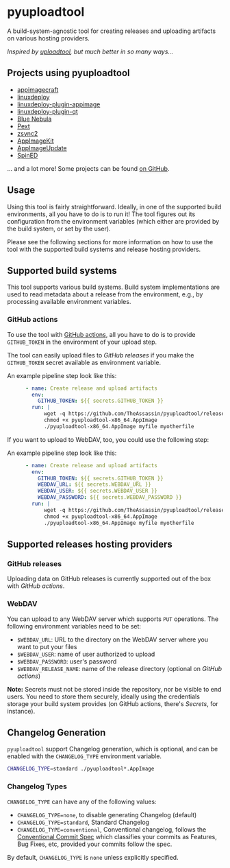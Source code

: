 # pyuploadtool

A build-system-agnostic tool for creating releases and uploading artifacts on various hosting providers.

*Inspired by [uploadtool](https://github.com/probonopd/uploadtool), but much better in so many ways...*


## Projects using pyuploadtool

- [appimagecraft](https://github.com/TheAssassin/appimagecraft/)
- [linuxdeploy](https://github.com/linuxdeploy/linuxdeploy)
- [linuxdeploy-plugin-appimage](https://github.com/linuxdeploy/linuxdeploy-plugin-appimage)
- [linuxdeploy-plugin-qt](https://github.com/linuxdeploy/linuxdeploy-plugin-qt)
- [Blue Nebula](https://blue-nebula.org/)
- [Pext](https://github.com/Pext/Pext)
- [zsync2](https://github.com/AppImage/zsync2/)
- [AppImageKit](https://github.com/AppImage/AppImageKit/)
- [AppImageUpdate](https://github.com/AppImage/AppImageUpdate/)
- [SpinED](https://github.com/twesterhout/spin-ed)

... and a lot more! Some projects can be found [on GitHub](https://github.com/search?q=pyuploadtool&type=code).


## Usage

Using this tool is fairly straightforward. Ideally, in one of the supported build environments, all you have to do is to run it! The tool figures out its configuration from the environment variables (which either are provided by the build system, or set by the user).

Please see the following sections for more information on how to use the tool with the supported build systems and release hosting providers.


## Supported build systems

This tool supports various build systems. Build system implementations are used to read metadata about a release from the environment, e.g., by processing available environment variables.

### GitHub actions

To use the tool with [GitHub actions](https://docs.github.com/en/free-pro-team@latest/github/administering-a-repository/about-releases), all you have to do is to provide `GITHUB_TOKEN` in the environment of your upload step.

The tool can easily upload files to *GitHub releases* if you make the `GITHUB_TOKEN` secret available as environment variable.

An example pipeline step look like this:

```yaml
      - name: Create release and upload artifacts
        env:
          GITHUB_TOKEN: ${{ secrets.GITHUB_TOKEN }}
        run: |
            wget -q https://github.com/TheAssassin/pyuploadtool/releases/download/continuous/pyuploadtool-x86_64.AppImage
            chmod +x pyuploadtool-x86_64.AppImage
            ./pyuploadtool-x86_64.AppImage myfile myotherfile
```

If you want to upload to WebDAV, too, you could use the following step:

An example pipeline step look like this:

```yaml
      - name: Create release and upload artifacts
        env:
          GITHUB_TOKEN: ${{ secrets.GITHUB_TOKEN }}
          WEBDAV_URL: ${{ secrets.WEBDAV_URL }}
          WEBDAV_USER: ${{ secrets.WEBDAV_USER }}
          WEBDAV_PASSWORD: ${{ secrets.WEBDAV_PASSWORD }}
        run: |
            wget -q https://github.com/TheAssassin/pyuploadtool/releases/download/continuous/pyuploadtool-x86_64.AppImage
            chmod +x pyuploadtool-x86_64.AppImage
            ./pyuploadtool-x86_64.AppImage myfile myotherfile
```


## Supported releases hosting providers

### GitHub releases

Uploading data on GitHub releases is currently supported out of the box with *GitHub actions*.


### WebDAV

You can upload to any WebDAV server which supports `PUT` operations. The following environment variables need to be set:

- `$WEBDAV_URL`: URL to the directory on the WebDAV server where you want to put your files
- `$WEBDAV_USER`: name of user authorized to upload
- `$WEBDAV_PASSWORD`: user's password
- `$WEBDAV_RELEASE_NAME`: name of the release directory (optional on *GitHub actions*)

**Note:** Secrets must not be stored inside the repository, nor be visible to end users. You need to store them securely, ideally using the credentials storage your build system provides (on GitHub actions, there's *Secrets*, for instance).


## Changelog Generation
`pyuploadtool` support Changelog generation, which is optional, and can be enabled with the `CHANGELOG_TYPE` environment variable.
```bash
CHANGELOG_TYPE=standard ./pyuploadtool*.AppImage
```

### Changelog Types
`CHANGELOG_TYPE` can have any of the following values:
* `CHANGELOG_TYPE=none`, to disable generating Changelog (default)
* `CHANGELOG_TYPE=standard`, Standard Changelog
* `CHANGELOG_TYPE=conventional`, Conventional changelog, follows the [Conventional Commit Spec](https://www.conventionalcommits.org/) which classifies your commits as Features, Bug Fixes, etc, provided your commits follow the spec.

By default, `CHANGELOG_TYPE` is `none` unless explicitly specified.

